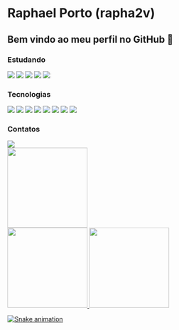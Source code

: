 # Raphael Porto (rapha2v)
## Bem vindo ao meu perfil no GitHub 👋

### Estudando
<img src="https://cdn.jsdelivr.net/gh/devicons/devicon@latest/icons/amazonwebservices/amazonwebservices-original-wordmark.svg" />
<img src="https://cdn.jsdelivr.net/gh/devicons/devicon@latest/icons/linux/linux-original.svg" />
<img src="https://cdn.jsdelivr.net/gh/devicons/devicon@latest/icons/cplusplus/cplusplus-original.svg" />
<img src="https://cdn.jsdelivr.net/gh/devicons/devicon@latest/icons/java/java-original.svg" />
<img src="https://cdn.jsdelivr.net/gh/devicons/devicon@latest/icons/go/go-original.svg" />

### Tecnologias
<img src="https://cdn.jsdelivr.net/gh/devicons/devicon@latest/icons/javascript/javascript-original.svg" />
<img src="https://cdn.jsdelivr.net/gh/devicons/devicon@latest/icons/typescript/typescript-original.svg" />
<img src="https://cdn.jsdelivr.net/gh/devicons/devicon@latest/icons/nodejs/nodejs-original.svg" />
<img src="https://cdn.jsdelivr.net/gh/devicons/devicon@latest/icons/react/react-original.svg" />
<img src="https://cdn.jsdelivr.net/gh/devicons/devicon@latest/icons/docker/docker-original.svg" />
<img src="https://cdn.jsdelivr.net/gh/devicons/devicon@latest/icons/python/python-original.svg" />
<img src="https://cdn.jsdelivr.net/gh/devicons/devicon@latest/icons/mongodb/mongodb-original.svg" />
<img src="https://cdn.jsdelivr.net/gh/devicons/devicon@latest/icons/rabbitmq/rabbitmq-original.svg" />

### Contatos
<div>
<a href="https://www.linkedin.com/in/rp-porto/" target="_blank"><img loading="lazy" src="https://img.shields.io/badge/-LinkedIn-%230077B5?style=for-the-badge&logo=linkedin&logoColor=white" target="_blank"></a>   
</div>

<div>
<img loading="lazy" height="180em" src="https://tenor.com/pt-BR/view/funny-cat-reaction-screaming-gif-27691350"/>
</div>

<div>
<a href="https://github.com/rapha2v">
<img loading="lazy" height="180em" src="https://github-readme-stats.vercel.app/api/top-langs/?username=rapha2v&layout=compact&langs_count=7&theme=dracula"/>
<img loading="lazy" height="180em" src="https://github-readme-stats.vercel.app/api?username=rapha2v&show_icons=true&theme=dracula&include_all_commits=true&count_private=true"/>
</div>

![Snake animation](https://github.com/rapha2v/rapha2v/blob/output/github-contribution-grid-snake.svg)

